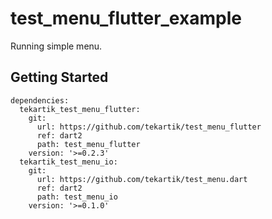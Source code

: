 # test_menu_flutter_example

Running simple menu.

## Getting Started

```
dependencies:
  tekartik_test_menu_flutter:
    git:
      url: https://github.com/tekartik/test_menu_flutter
      ref: dart2
      path: test_menu_flutter
    version: '>=0.2.3'
  tekartik_test_menu_io:
    git:
      url: https://github.com/tekartik/test_menu.dart
      ref: dart2
      path: test_menu_io
    version: '>=0.1.0'
```